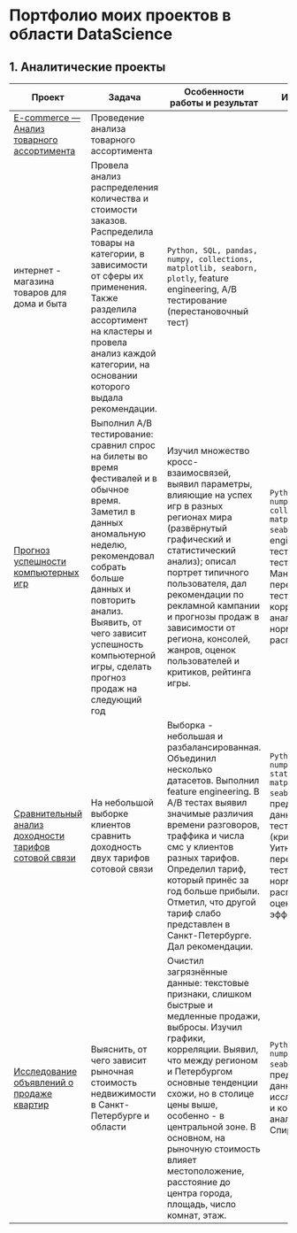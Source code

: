 # Портфолио моих проектов в области DataScience
## 1. Аналитические проекты

 | Проект                                                       | Задача                                                       | Особенности работы и результат                               | Инструменты                                                  |
 | ------------------------------------------------------------ | ------------------------------------------------------------ | ------------------------------------------------------------ | ------------------------------------------------------------ |
 | [E-commerce — Анализ товарного ассортимента](https://github.com/Affernus/Data_Science_projects/tree/main/Air-ticket-demand-analysis) |Проведение анализа товарного ассортимента
интернет - магазина товаров для дома и быта| Провела анализ распределения количества и стоимости заказов. Распределила товары на категории, в зависимости от сферы их применения. Также разделила ассортимент на кластеры и провела анализ каждой категории, на основании которого выдала рекомендации. | `Python, SQL, pandas, numpy, collections, matplotlib, seaborn, plotly`, feature engineering, A/B тестирование (перестановочный тест) |
 | [Прогноз успешности компьютерных игр](https://github.com/Affernus/Data_Science_projects/tree/main/Computer-games-succsess-analysis) | Выполнил A/B тестирование: сравнил спрос на билеты во время фестивалей и в обычное время. Заметил в данных аномальную неделю, рекомендовал собрать больше данных и повторить анализ.  Выявить, от чего зависит успешность компьютерной игры, сделать прогноз продаж на следующий год | Изучил множество кросс-взаимосвязей, выявил параметры, влияющие на успех игр в разных регионах мира (развёрнутый графический и статистический анализ); описал портрет типичного пользователя, дал рекомендации по рекламной кампании и прогнозы продаж в зависимости от региона, консолей, жанров, оценок пользователей и критиков, рейтинга игры. | `Python, pandas, numpy, scipy, collections, matplotlib, seaborn `, feature engineering, A/B тестирование (t-тест, критерий Манна-Уитни, перестановочный тест), ANOVA, корреляционный анализ, проверка  нормальности распределений |
 | [Сравнительный анализ доходности тарифов сотовой связи](https://github.com/Affernus/Data_Science_projects/tree/main/Mobile-communication-tariffs-profit-analysis) | На небольшой выборке клиентов сравнить доходность двух тарифов сотовой связи | Выборка - небольшая и разбалансированная. Объединил несколько датасетов. Выполнил feature engineering. В A/B тестах выявил значимые различия времени разговоров, траффика и числа смс у клиентов разных тарифов. Определил тариф, который принёс за год больше прибыли. Отметил, что другой тариф слабо представлен в Санкт-Петербурге. Дал рекомендации. | `Python, pandas, numpy, scipy, statsmodels.api, matplotlib, seaborn`,  предобработка данных, A/B тестирование (критерий Манна-Уитни, перестановочный тест), проверка  нормальности распределений, оценка размера эффекта |
 | [Исследование объявлений о продаже квартир](https://github.com/Affernus/Data_Science_projects/tree/main/SPb-real-estate-cost-analysis) | Выяснить, от чего зависит рыночная стоимость недвижимости в Санкт-Петербурге и области | Очистил загрязнённые данные: текстовые признаки, слишком быстрые и медленные продажи, выбросы. Изучил графики, корреляции. Выявил, что между регионом и Петербургом основные тенденции схожи, но в столице цены выше, особенно - в центральной зоне. В основном, на рыночную стоимость влияет местоположение, расстояние до центра города, площадь, число комнат, этаж. | `Python, pandas, numpy, matplotlib, seaborn`, предобработка данных, исследовательский и корреляционный анализ (метод Спирмена) |
